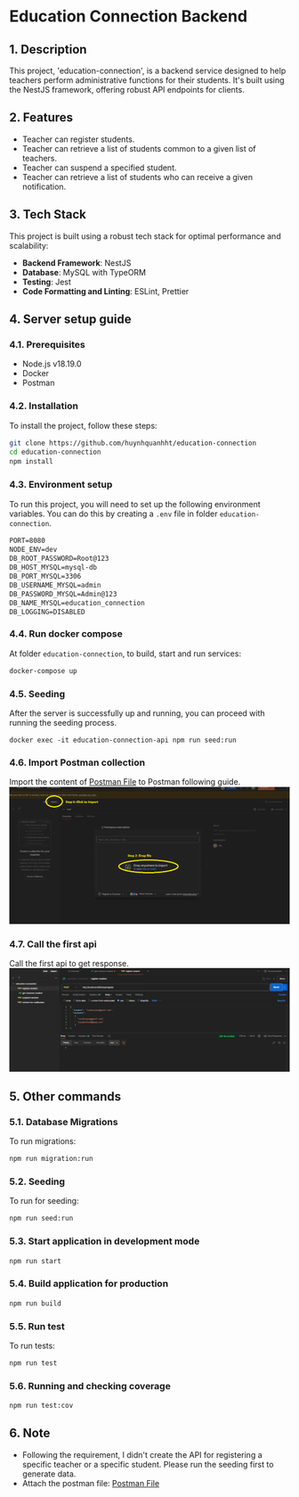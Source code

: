 # Education Connection Backend

## 1. Description
This project, 'education-connection', is a backend service designed to help teachers perform administrative functions for their students. It's built using the NestJS framework, offering robust API endpoints for clients.

## 2. Features
- Teacher can register students.
- Teacher can retrieve a list of students common to a given list of teachers.
- Teacher can suspend a specified student.
- Teacher can retrieve a list of students who can receive a given notification.

## 3. Tech Stack
This project is built using a robust tech stack for optimal performance and scalability:

- **Backend Framework**: NestJS
- **Database**: MySQL with TypeORM
- **Testing**: Jest
- **Code Formatting and Linting**: ESLint, Prettier

## 4. Server setup guide
### 4.1. Prerequisites
- Node.js v18.19.0
- Docker
- Postman

### 4.2. Installation
To install the project, follow these steps:

```bash
git clone https://github.com/huynhquanhht/education-connection
cd education-connection
npm install
```

### 4.3. Environment setup

To run this project, you will need to set up the following environment variables. You can do this by creating a `.env` file in folder `education-connection`.
```plaintext
PORT=8080
NODE_ENV=dev
DB_ROOT_PASSWORD=Root@123
DB_HOST_MYSQL=mysql-db
DB_PORT_MYSQL=3306
DB_USERNAME_MYSQL=admin
DB_PASSWORD_MYSQL=Admin@123
DB_NAME_MYSQL=education_connection
DB_LOGGING=DISABLED
```

### 4.4. Run docker compose
At folder `education-connection`, to build, start and run services:
```bash
docker-compose up
```

### 4.5. Seeding

After the server is successfully up and running, you can proceed with running the seeding process.
```
docker exec -it education-connection-api npm run seed:run
```

### 4.6. Import Postman collection
Import the content of [Postman File](./education-connection.postman_collection.json) to Postman following guide.
![Import postman guide](./images/import-postman-guide.png)


### 4.7. Call the first api
Call the first api to get response.
![Test the first api](./images/test-first-api.png)

## 5. Other commands

### 5.1. Database Migrations
To run migrations:
```bash
npm run migration:run
```

### 5.2. Seeding
To run for seeding:
```bash
npm run seed:run
```
### 5.3. Start application in development mode
```bash
npm run start
```
### 5.4. Build application for production
```bash
npm run build
```

### 5.5. Run test
To run tests:
```bash
npm run test
```

### 5.6. Running and checking coverage
```bash
npm run test:cov
```

## 6. Note
- Following the requirement, I didn't create the API for registering a specific teacher or a specific student. Please run the seeding first to generate data. 
- Attach the postman file: [Postman File](./education-connection.postman_collection.json)